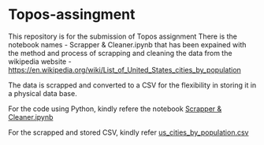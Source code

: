 # Topos-assingment
This repository is for the submission of Topos assignment
There is the notebook names - Scrapper & Cleaner.ipynb that has been expained with the method and process of scrapping and cleaning the data from the wikipedia website - https://en.wikipedia.org/wiki/List_of_United_States_cities_by_population

The data is scrapped and converted to a CSV for the flexibility in storing it in a physical data base.

For the code using Python, kindly refere the notebook <a href="https://github.com/prabhuSub/Topos-assignment/blob/master/scrapper%20%26%20cleaner.ipynb">Scrapper & Cleaner.ipynb</a>

For the scrapped and stored CSV, kindly refer <a href="https://github.com/prabhuSub/Topos-assignment/blob/master/us_cities_by_population(to%20load).csv">us_cities_by_population.csv</a>
